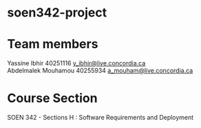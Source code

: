 # soen342-project

# Team members
  
  Yassine Ibhir 40251116  y_ibhir@live.concordia.ca  
  Abdelmalek Mouhamou 40255934  a_mouham@live.concordia.ca  

# Course Section 
  SOEN 342 - Sections H : Software Requirements and Deployment

